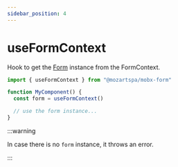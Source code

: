 ```yaml
---
sidebar_position: 4
---
```


# useFormContext

Hook to get the [Form](useForm#form) instance from the FormContext.

```typescript
import { useFormContext } from "@mozartspa/mobx-form"

function MyComponent() {
  const form = useFormContext()

  // use the form instance...
}
```

:::warning

In case there is no `form` instance, it throws an error.

:::

